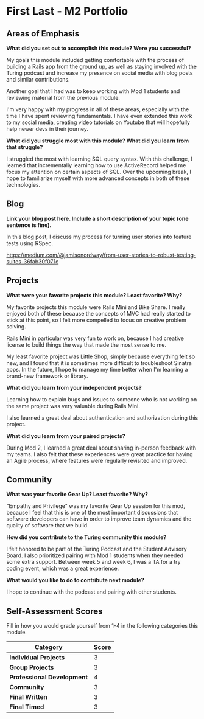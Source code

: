 # First Last - M2 Portfolio

## Areas of Emphasis

**What did you set out to accomplish this module? Were you successful?**

My goals this module included getting comfortable with the process of building a Rails app from the ground up, as well as staying involved with
the Turing podcast and increase my presence on social media with blog posts and similar contributions.

Another goal that I had was to keep working with Mod 1 students and reviewing material from the previous module.

I'm very happy with my progress in all of these areas, especially with the time I have spent reviewing fundamentals. I have even extended
this work to my social media, creating video tutorials on Youtube that will hopefully help newer devs in their journey.

**What did you struggle most with this module? What did you learn from that struggle?**

I struggled the most with learning SQL query syntax. With this challenge, I learned that incrementally learning how to use ActiveRecord
helped me focus my attention on certain aspects of SQL. Over the upcoming break, I hope to familiarize myself with more advanced concepts
in both of these technologies.

## Blog

**Link your blog post here. Include a short description of your topic (one sentence is fine).**

In this blog post, I discuss my process for turning user stories into feature tests using RSpec.

https://medium.com/@jamisonordway/from-user-stories-to-robust-testing-suites-36fab30f071c

## Projects

**What were your favorite projects this module? Least favorite? Why?**

My favorite projects this module were Rails Mini and Bike Share. I really enjoyed both of these because the concepts of MVC
had really started to stick at this point, so I felt more compelled to focus on creative problem solving.

Rails Mini in particular was very fun to work on, because I had creative license to build things the way that made the most sense to me.

My least favorite project was Little Shop, simply because everything felt so new, and I found that it is sometimes more difficult
to troubleshoot Sinatra apps. In the future, I hope to manage my time better when I'm learning a brand-new framework or library.

**What did you learn from your independent projects?**

Learning how to explain bugs and issues to someone who is not working on the same project was very valuable during Rails Mini.

I also learned a great deal about authentication and authorization during this project.

**What did you learn from your paired projects?**

During Mod 2, I learned a great deal about sharing in-person feedback with my teams. I also felt that these experiences were great practice
for having an Agile process, where features were regularly revisited and improved.

## Community

**What was your favorite Gear Up? Least favorite? Why?**

"Empathy and Privilege" was my favorite Gear Up session for this mod, because I feel that this is one of the most important discussions that software
developers can have in order to improve team dynamics and the quality of software that we build.

**How did you contribute to the Turing community this module?**

I felt honored to be part of the Turing Podcast and the Student Advisory Board. I also prioritized pairing with Mod 1 students when they
needed some extra support. Between week 5 and week 6, I was a TA for a try coding event, which was a great experience.

**What would you like to do to contribute next module?**

I hope to continue with the podcast and pairing with other students.

## Self-Assessment Scores

Fill in how you would grade yourself from 1-4 in the following categories this module.

| Category                     | Score |
| -----------------------------| ----- |
| **Individual Projects**      |   3   |
| **Group Projects**           |   3   |
| **Professional Development** |   4   |
| **Community**                |   3   |
| **Final Written**            |   3   |
| **Final Timed**              |   3   |
